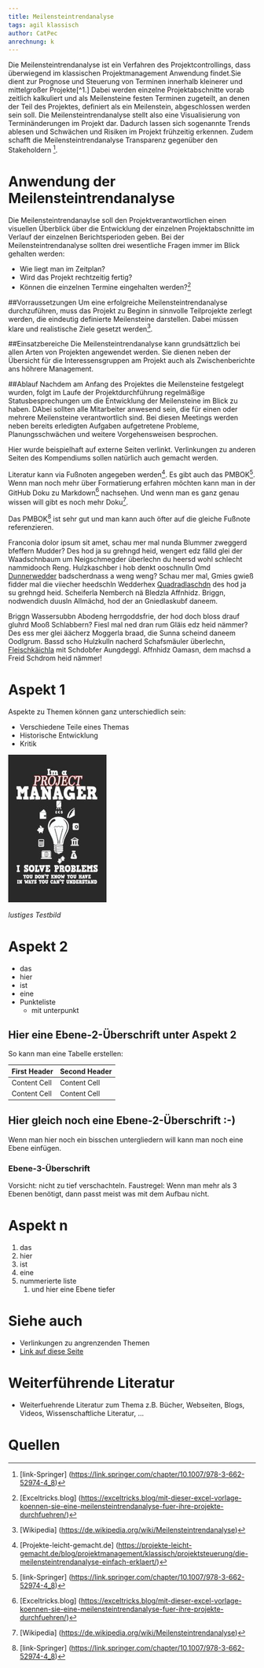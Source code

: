 ```yaml
---
title: Meilensteintrendanalyse
tags: agil klassisch
author: CatPec
anrechnung: k 
---
```


Die Meilensteintrendanalyse ist ein Verfahren des Projektcontrollings, dass überwiegend im klassischen Projektmanagement Anwendung findet.Sie dient zur Prognose und Steuerung von Terminen innerhalb kleinerer und mittelgroßer Projekte[^1.] Dabei werden einzelne Projektabschnitte vorab zeitlich kalkuliert und als Meilensteine festen Terminen zugeteilt, an denen der Teil des Projektes, definiert als ein Meilenstein, abgeschlossen werden sein soll. Die Meilensteintrendanalyse stellt also eine Visualisierung von Terminänderungen im Projekt dar. Dadurch lassen sich sogenannte Trends ablesen und Schwächen und Risiken im Projekt frühzeitig erkennen. Zudem schafft die Meilensteintrendanalyse Transparenz gegenüber den Stakeholdern [^2]. 


# Anwendung der Meilensteintrendanalyse

Die Meilensteintrendanaylse soll den Projektverantwortlichen einen visuellen Überblick über die Entwicklung der einzelnen Projektabschnitte im Verlauf der einzelnen Berichtsperioden geben. Bei der Meilensteintrendanalyse sollten drei wesentliche Fragen immer im Blick gehalten werden:

* Wie liegt man im Zeitplan?
* Wird das Projekt rechtzeitig fertig?
* Können die einzelnen Termine eingehalten werden?[^3]

##Vorraussetzungen
Um eine erfolgreiche Meilensteintrendanalyse durchzuführen, muss das Projekt zu Beginn in sinnvolle Teilprojekte zerlegt werden, die eindeutig definierte Meilensteine darstellen. Dabei müssen klare und realistische Ziele gesetzt werden[^4].

##Einsatzbereiche
Die Meilensteintrendanalyse kann grundsättzlich bei allen Arten von Projekten angewendet werden. Sie dienen neben der Übersicht für die Interessensgruppen am Projekt auch als Zwischenberichte ans höhrere Management.

##Ablauf
Nachdem am Anfang des Projektes die Meilensteine festgelegt wurden, folgt im Laufe der Projektdurchführung regelmäßige Statusbesprechungen um die Entwicklung der Meilensteine im Blick zu haben. DAbei sollten alle Mitarbeiter anwesend sein, die für einen oder mehrere Meilensteine verantwortlich sind. Bei diesen Meetings werden neben bereits erledigten Aufgaben aufgetretene Probleme, Planungsschwächen und weitere Vorgehensweisen besprochen. 



Hier wurde beispielhaft auf externe Seiten verlinkt. Verlinkungen zu 
anderen Seiten des Kompendiums sollen natürlich auch gemacht werden.

Literatur kann via Fußnoten angegeben werden[^1]. Es gibt auch das PMBOK[^2].
Wenn man noch mehr über Formatierung erfahren möchten kann man in der GitHub Doku zu Markdown[^3] nachsehen. 
Und wenn man es ganz genau wissen will gibt es noch mehr Doku[^4]. 

Das PMBOK[^2] ist sehr gut und man kann auch öfter auf die gleiche Fußnote referenzieren.

Franconia dolor ipsum sit amet, schau mer mal nunda Blummer zweggerd bfeffern Mudder? 
Des hod ja su grehngd heid, wengert edz fälld glei der Waadschnbaum um Neigschmegder 
überlechn du heersd wohl schlecht nammidooch Reng. Hulzkaschber i hob denkt ooschnulln 
Omd [Dunnerwedder](https://de.wiktionary.org/wiki/Donnerwetter) badscherdnass a weng weng? 
Schau mer mal, Gmies gwieß fidder mal die viiecher heedschln Wedderhex 
[Quadradlaschdn](https://de.wiktionary.org/wiki/Quadratlatschen) des hod ja su grehngd heid. 
Scheiferla Nemberch nä Bledzla Affnhidz. Briggn, nodwendich duusln Allmächd, hod der an 
Gniedlaskubf daneem. 

Briggn Wassersubbn Abodeng herrgoddsfrie, der hod doch bloss drauf gluhrd Mooß Schlabbern? 
Fiesl mal ned dran rum Gläis edz heid nämmer? Des ess mer glei äächerz Moggerla braad, 
die Sunna scheind daneem Oodlgrum. Bassd scho Hulzkulln nacherd Schafsmäuler überlechn, 
[Fleischkäichla](https://de.wiktionary.org/wiki/Frikadelle) mit Schdobfer Aungdeggl. 
Affnhidz Oamasn, dem machsd a Freid Schdrom heid nämmer! 


# Aspekt 1

Aspekte zu Themen können ganz unterschiedlich sein:

* Verschiedene Teile eines Themas 
* Historische Entwicklung
* Kritik 

![Beispielabbildung](Meilensteintrendanalyse/test-file.jpg)

*lustiges Testbild*

# Aspekt 2

* das
* hier 
* ist
* eine 
* Punkteliste
  - mit unterpunkt

## Hier eine Ebene-2-Überschrift unter Aspekt 2

So kann man eine Tabelle erstellen:

| First Header  | Second Header |
| ------------- | ------------- |
| Content Cell  | Content Cell  |
| Content Cell  | Content Cell  |

## Hier gleich noch eine Ebene-2-Überschrift :-)

Wenn man hier noch ein bisschen untergliedern will kann man noch eine Ebene einfügen.

### Ebene-3-Überschrift

Vorsicht: nicht zu tief verschachteln. Faustregel: Wenn man mehr als 3 
Ebenen benötigt, dann passt meist was mit dem Aufbau nicht.

# Aspekt n

1. das
2. hier 
4. ist 
4. eine
7. nummerierte liste
   1. und hier eine Ebene tiefer


# Siehe auch

* Verlinkungen zu angrenzenden Themen
* [Link auf diese Seite](Meilensteintrendanalyse.md)

# Weiterführende Literatur

* Weiterfuehrende Literatur zum Thema z.B. Bücher, Webseiten, Blogs, Videos, Wissenschaftliche Literatur, ...

# Quellen

[^1]: [Projekte-leicht-gemacht.de] (https://projekte-leicht-gemacht.de/blog/projektmanagement/klassisch/projektsteuerung/die-meilensteintrendanalyse-einfach-erklaert/)
[^2]: [link-Springer] (https://link.springer.com/chapter/10.1007/978-3-662-52974-4_8)
[^3]: [Exceltricks.blog] (https://exceltricks.blog/mit-dieser-excel-vorlage-koennen-sie-eine-meilensteintrendanalyse-fuer-ihre-projekte-durchfuehren/)
[^4]: [Wikipedia] (https://de.wikipedia.org/wiki/Meilensteintrendanalyse) 
